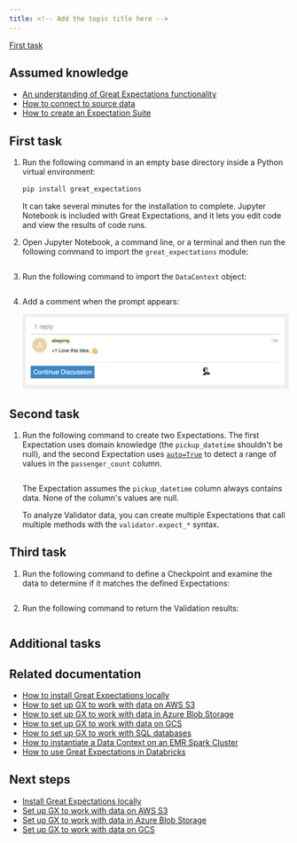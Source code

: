 ```yaml
---
title: <!-- Add the topic title here -->
---
```


<!-- Provide a meaningful overview here. Tell the user what they will accomplish and what value it provides. Use second person rather than first person — you instead of we. Address the reader as you, and assume that the reader is the person who's doing the tasks that you're documenting. Limit your introductory statement to two or three sentences. -->

<!-- To link to a specific section within this template, use the format provided in the following example. -->

[First task](#first-task)

## Assumed knowledge

<!-- List the existing knowledge a user should have before they start the tutorial. Link to relevant information if it's available. What follows is an example provided for your reference. If existing knowledge isn't required, remove this section.-->

- [An understanding of Great Expectations functionality](../guides/setup/setup_overview.md)
- [How to connect to source data](../guides/connecting_to_your_data/connect_to_data_lp.md)
- [How to create an Expectation Suite](../guides/expectations/create_expectations_overview.md)

## First task 

<!-- Update the task heading. Use sentence case for headings and titles and avoid using -ing verb forms (gerunds) in headings or titles. Section headings should describe the type of content that's in the section. For example, Create an instance. For more information about the correct heading format, see [Headings and titles](https://developers.google.com/style/headings).-->

<!-- In a numbered list, describe what the user must do to accomplish the task successfully. Avoid long narrative descriptions of functionality and behaviour. If the behaviour is obvious, it doesn't need to be described. Provide users with only the information they need to know. When necessary, provide or link to code samples. What follows is an example provided for your reference. -->

1. Run the following command in an empty base directory inside a Python virtual environment:

    ```bash title="Terminal input"
    pip install great_expectations
    ```

    It can take several minutes for the installation to complete. Jupyter Notebook is included with Great Expectations, and it lets you edit code and view the results of code runs.

2. Open Jupyter Notebook, a command line, or a terminal and then run the following command to import the `great_expectations` module:

    ```python name="tutorials/quickstart/quickstart.py import_gx"
    ```

3. Run the following command to import the `DataContext` object:

    ```python name="tutorials/quickstart/quickstart.py get_context"
    ```
4. Add a comment when the prompt appears:

    ![Response dialog](../team_templates/images/comments_box_with_comment.png)

    <!-- To include images in procedure steps, or elsewhere in this template, add them to the images sub-folder in the `team_templates` folder and use underscores as delimiters in the filename. For example, `comments_box_with_comment`. Use the .png format for images. Use images sparingly.  -->

## Second task

<!-- If necessary, add a secondary task here. Use the same format that you used in the first task. What follows is an example provided for your reference. -->

1. Run the following command to create two Expectations. The first Expectation uses domain knowledge (the `pickup_datetime` shouldn't be null), and the second Expectation uses [`auto=True`](../guides/expectations/how_to_use_auto_initializing_expectations.md#using-autotrue) to detect a range of values in the `passenger_count` column. 

    ```python name="tutorials/quickstart/quickstart.py create_expectation"
    ```
    The Expectation assumes the `pickup_datetime` column always contains data.  None of the column's values are null.

    To analyze Validator data, you can create multiple Expectations that call multiple methods with the `validator.expect_*` syntax.

## Third task

<!-- If necessary, add a tertiary task here. Use the same format that you used in the first task. What follows is an example provided for your reference. -->

1. Run the following command to define a Checkpoint and examine the data to determine if it matches the defined Expectations: 

    ```python name="tutorials/quickstart/quickstart.py create_checkpoint"
    ```

2. Run the following command to return the Validation results:

    ```python name="tutorials/quickstart/quickstart.py run_checkpoint"
    ```

## Additional tasks

<!-- If necessary, continue adding tasks following the format you used in the first, second, and third tasks. If there aren't any additional tasks, remove this section. -->

## Related documentation

<!-- List the secondary resources that can help a user get a better understanding of the subject matter discussed in this tutorial. Don't add an introductory statement for the list. If a user needs to complete additional tasks to complete this process, use a Next steps section instead. What follows is an example provided for your reference. If there aren't any related documents, remove this section.-->

- [How to install Great Expectations locally](../guides/setup/installation/local.md)
- [How to set up GX to work with data on AWS S3](../guides/setup/optional_dependencies/cloud/how_to_set_up_gx_to_work_with_data_on_aws_s3.md)
- [How to set up GX to work with data in Azure Blob Storage](../guides/setup/optional_dependencies/cloud/how_to_set_up_gx_to_work_with_data_in_abs.md)
- [How to set up GX to work with data on GCS](../guides/setup/optional_dependencies/cloud/how_to_set_up_gx_to_work_with_data_on_gcs.md)
- [How to set up GX to work with SQL databases](../guides/setup/optional_dependencies/sql_databases/how_to_setup_gx_to_work_with_sql_databases.md) 
- [How to instantiate a Data Context on an EMR Spark Cluster](../deployment_patterns/how_to_instantiate_a_data_context_on_an_emr_spark_cluster.md)
- [How to use Great Expectations in Databricks](../tutorials/getting_started/how_to_use_great_expectations_in_databricks.md)

## Next steps

<!-- If this tutorial is the first step in a process and there are other tasks the user must complete to finish the process, list the topics here with links to the relevant information. If you want to link to related information, use a Related topics section instead. Don't add an introductory statement for the list. What follows is an example provided for your reference. If there aren't next steps, remove this section.-->

- [Install Great Expectations locally](../guides/setup/installation/local.md)
- [Set up GX to work with data on AWS S3](../guides/setup/optional_dependencies/cloud/how_to_set_up_gx_to_work_with_data_on_aws_s3.md)
- [Set up GX to work with data in Azure Blob Storage](../guides/setup/optional_dependencies/cloud/how_to_set_up_gx_to_work_with_data_in_abs.md)
- [Set up GX to work with data on GCS](../guides/setup/optional_dependencies/cloud/how_to_set_up_gx_to_work_with_data_on_gcs.md)